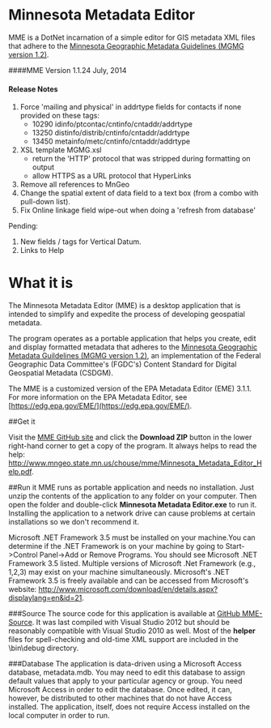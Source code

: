 Minnesota Metadata Editor
==========

MME is a DotNet incarnation of a simple editor for GIS metadata XML files that adhere to the [Minnesota Geographic Metadata Guidelines (MGMG version 1.2)](http://www.mngeo.state.mn.us/committee/standards/mgmg/metadata.htm). 

####MME Version
    1.1.24  July, 2014

#### Release Notes
1. Force 'mailing and physical' in addrtype fields for contacts if none provided on these tags:
    * 10290 idinfo/ptcontac/cntinfo/cntaddr/addrtype
    * 13250 distinfo/distrib/cntinfo/cntaddr/addrtype
    * 13450 metainfo/metc/cntinfo/cntaddr/addrtype
2. XSL template MGMG.xsl
   * return the 'HTTP' protocol that was stripped during formatting on output
   * allow HTTPS as a URL protocol that HyperLinks
3. Remove all references to MnGeo
4. Change the spatial extent of data field to a text box (from a combo with pull-down list).
5. Fix Online linkage field wipe-out when doing a 'refresh from database'

Pending:

1. New fields / tags for Vertical Datum.
2. Links to Help

    

What it is
==========
The Minnesota Metadata Editor (MME) is a desktop application that is intended to simplify and expedite the process of developing geospatial metadata.  

The program operates as a portable application that helps you create, edit and display formatted metadata that adheres to the [Minnesota Geographic Metadata Guildelines (MGMG version 1.2)](http://www.mngeo.state.mn.us/committee/standards/mgmg/metadata.htm), an implementation of the Federal Geographic Data Committee's (FGDC's) Content Standard for Digital Geospatial Metadata (CSDGM).  

The MME is a customized version of the EPA Metadata Editor (EME) 3.1.1.  For more information on the EPA Metadata Editor, see [https://edg.epa.gov/EME/](https://edg.epa.gov/EME/). 

##Get it

Visit the [MME GitHub site](https://github.com/MetropolitanCouncil/MME) and click the **Download ZIP** button in the lower right-hand corner to get a copy of the program. It always helps to read the help: http://www.mngeo.state.mn.us/chouse/mme/Minnesota_Metadata_Editor_Help.pdf.

##Run it
MME runs as portable application and needs no installation. Just unzip the contents of the application to any folder on your computer. Then open the folder and double-click **Minnesota Metadata Editor.exe** to run it. Installing the application to a network drive can cause problems at certain installations so we don't recommend it. 

Microsoft .NET Framework 3.5 must be installed on your machine.You can determine if the .NET Framework is on your machine by going to Start->Control Panel->Add or Remove Programs. 
You should see Microsoft .NET Framework 3.5 listed.  Multiple versions of Microsoft .Net Framework (e.g., 1,2,3) may exist on your machine simultaneously. Microsoft's .NET Framework 3.5 is freely available and can be accessed from Microsoft's website: http://www.microsoft.com/download/en/details.aspx?displaylang=en&id=21.

###Source
The source code for this application is available at [GitHub MME-Source](https://github.com/MetropolitanCouncil/MME-Source). It was last compiled with Visual Studio 2012 but should be reasonably compatible with Visual Studio 2010 as well. Most of the **helper** files for spell-checking and old-time XML support are included in the \bin\debug directory.

###Database
The application is data-driven using a Microsoft Access database, metadata.mdb. You may need to edit this database to assign default values that apply to your particular agency or group. You need Microsoft Access in order to edit the database. Once edited, it can, however, be distributed to other machines that do not have Access installed. The application, itself, does not require Access installed on the local computer in order to run.



